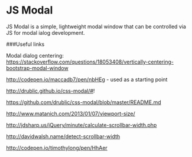 # JS Modal
JS Modal is a simple, lightweight modal window that can be controlled via JS for modal ialog development.

###Useful links

Modal dialog centering:
https://stackoverflow.com/questions/18053408/vertically-centering-bootstrap-modal-window

http://codepen.io/maccadb7/pen/nbHEg - used as a starting point

http://drublic.github.io/css-modal/#!

https://github.com/drublic/css-modal/blob/master/README.md

http://www.matanich.com/2013/01/07/viewport-size/

http://jdsharp.us/jQuery/minute/calculate-scrollbar-width.php

http://davidwalsh.name/detect-scrollbar-width

http://codepen.io/timothylong/pen/HhAer
